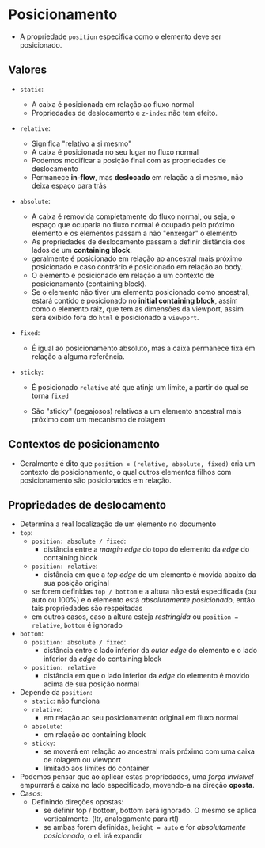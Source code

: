 # Posicionamento

- A propriedade `position` especifica como o elemento deve ser posicionado.

## Valores

- `static`:
	- A caixa é posicionada em relação ao fluxo normal
	- Propriedades de deslocamento e `z-index` não tem efeito.
- `relative`:
	- Significa "relativo a si mesmo"
	- A caixa é posicionada no seu lugar no fluxo normal
	- Podemos modificar a posição final com as propriedades de deslocamento
	- Permanece **in-flow**, mas **deslocado** em relação a si mesmo, não deixa espaço para trás
- `absolute`:
    - A caixa é removida completamente do fluxo normal, ou seja, o espaço que ocuparia no fluxo normal é ocupado pelo próximo elemento e os elementos passam a não "enxergar" o elemento
    - As propriedades de deslocamento passam a definir distância dos lados de um **containing block**.
    - geralmente é posicionado em relação ao ancestral mais próximo posicionado e caso contrário é posicionado em relação ao body.
    - O elemento é posicionado em relação a um contexto de posicionamento (containing block).
    - Se o elemento não tiver um elemento posicionado como ancestral, estará contido e posicionado no **initial containing block**, assim como o elemento raiz, que tem as dimensões da viewport, assim será exibido fora do `html` e posicionado a `viewport`.
- `fixed`:
	- É igual ao posicionamento absoluto, mas a caixa permanece fixa em relação a alguma referência.
- `sticky`:

  - É posicionado `relative` até que atinja um limite, a partir do qual se torna `fixed`

  - São "sticky" (pegajosos) relativos a um elemento ancestral mais próximo com um mecanismo de rolagem


## Contextos de posicionamento

- Geralmente é dito que `position ∊ (relative, absolute, fixed)` cria um contexto de posicionamento, o qual outros elementos filhos com posicionamento são posicionados em relação.

## Propriedades de deslocamento

- Determina a real localização de um elemento no documento
- `top`:
  - `position: absolute / fixed`:
    - distância entre a *margin edge* do topo do elemento da *edge* do containing block
  - `position: relative`:
    - distância em que a *top edge* de um elemento é movida abaixo da sua posição original
  - se forem definidas `top / bottom` e a altura não está especificada (ou auto ou 100%) e o elemento está *absolutamente posicionado*, então tais propriedades são respeitadas
  - em outros casos, caso a altura esteja *restringida* ou `position = relative`, `bottom` é ignorado
- `bottom`:
  - `position: absolute / fixed`:
    - distância entre o lado inferior da *outer edge* do elemento e o lado inferior da *edge* do containing block
  - `position: relative`
    - distância em que o lado inferior da *edge* do elemento é movido acima de sua posição normal
- Depende da `position`:
  - `static`: não funciona
  - `relative`:
    - em relação ao seu posicionamento original em fluxo normal
  - `absolute`:
    - em relação ao containing block
  - `sticky`:
    - se moverá em relação ao ancestral mais próximo com uma caixa de rolagem ou viewport
    - limitado aos limites do container
- Podemos pensar que ao aplicar estas propriedades, uma *força invisível* empurrará a caixa no lado especificado, movendo-a na direção **oposta**.
- Casos:
  - Definindo direções opostas:
    - se definir top / bottom, bottom será ignorado. O mesmo se aplica verticalmente. (ltr, analogamente para rtl)
    - se ambas forem definidas, `height = auto` e for *absolutamente posicionado*, o el. irá expandir